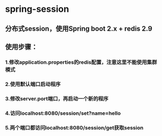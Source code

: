 # spring-session
## 分布式session，使用Spring boot 2.x + redis 2.9

## 使用步骤：
### 1.修改application.properties的redis配置，注意这里不能使用集群模式
### 2.使用默认端口启动程序
### 3.修改server.port端口，再启动一个新的程序
### 4.访问localhost:8080/session/set?name=hello
### 5.两个端口都访问localhost:8080/session/get获取session



